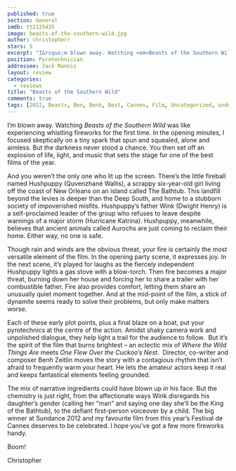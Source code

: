 ```yaml
---
published: true
section: General
imdb: tt2125435
image: beasts-of-the-southern-wild.jpg
author: christopherr 
stars: 5
excerpt: "I&rsquo;m blown away. Watching <em>Beasts of the Southern Wild</em> was like experiencing whistling fireworks for the first time." 
position: Pyrotechnician
addressee: Jack Mannis
layout: review
categories:
  - reviews
title: "Beasts of the Southern Wild"
comments: true
tags: [2012, Beasts, Ben, Benh, Best, Cannes, Film, Uncategorized, undefined, Zeitlin]
---
```

<p>I&rsquo;m blown away. Watching <em>Beasts of the Southern Wild</em> was like experiencing whistling fireworks for the first time. In the opening minutes, I focused skeptically on a tiny spark that spun and squealed, alone and aimless. But the darkness never stood a chance. You then set off an explosion of life, light, and music that sets the stage for one of the best films of the year.</p>
<p>And you weren&rsquo;t the only one who lit up the screen. There&rsquo;s the little fireball named Hushpuppy (Quvenzhan&eacute; Wallis), a scrappy six-year-old girl living off the coast of New Orleans on an island called The Bathtub. This landfill beyond the levies is deeper than the Deep South, and home to a stubborn society of impoverished misfits. Hushpuppy&rsquo;s father Wink (Dwight Henry) is a self-proclaimed leader of the group who refuses to leave despite warnings of a major storm (Hurricane Katrina). Hushpuppy, meanwhile, believes that ancient animals called Aurochs are just coming to reclaim their home. Either way, no one is safe.</p>
<p>Though rain and winds are the obvious threat, your fire is certainly the most versatile element of the film. In the opening party scene, it expresses joy. In the next scene, it&rsquo;s played for laughs as the fiercely independent Hushpuppy lights a gas stove with a blow-torch. Then fire becomes a major threat, burning down her house and forcing her to share a trailer with her combustible father. Fire also provides comfort, letting them share an unusually quiet moment together. And at the mid-point of the film, a stick of dynamite seems ready to solve their problems, but only make matters worse.</p>
<p>Each of these early plot points, plus a final blaze on a boat, put your pyrotechnics at the centre of the action. Amidst shaky camera work and unpolished dialogue, they help light a trail for the audience to follow.&nbsp; But it&rsquo;s the spirit of the film that burns brightest &ndash; an eclectic mix of <em>Where the Wild Things Are</em> meets <em>One Flew Over the Cuckoo&rsquo;s Nest</em>.&nbsp; Director, co-writer and composer Benh Zeitlin moves the story with a contagious rhythm that isn&rsquo;t afraid to frequently warm your heart. He lets the amateur actors keep it real and keeps fantastical elements feeling grounded.</p>
<p>The mix of narrative ingredients could have blown up in his face. But the chemistry is just right, from the affectionate ways Wink disregards his daughter&rsquo;s gender (calling her &ldquo;man&rdquo; and saying one day she&rsquo;ll be the King of the Bathtub), to the defiant first-person voiceover by a child. The big winner at Sundance 2012 and my favourite film from this year&rsquo;s Festival de Cannes deserves to be celebrated. I hope you&rsquo;ve got a few more fireworks handy.</p>
<p>Boom!</p>
<p>Christopher</p>

